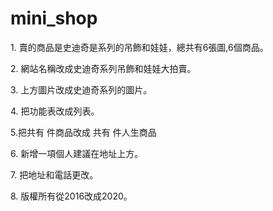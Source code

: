 # mini_shop
<p>1. 賣的商品是史迪奇是系列的吊飾和娃娃，總共有6張圖,6個商品。</p>
<p>2. 網站名稱改成史迪奇系列吊飾和娃娃大拍賣。</p>
<p>3. 上方圖片改成史迪奇系列的圖片。</p>
<p>4. 把功能表改成列表。</p>
<p>5.把共有 件商品改成 共有  件人生商品</p>
<p>6. 新增一項個人建議在地址上方。</p>
<p>7. 把地址和電話更改。</p>
<p>8. 版權所有從2016改成2020。</p>
<p></p>
